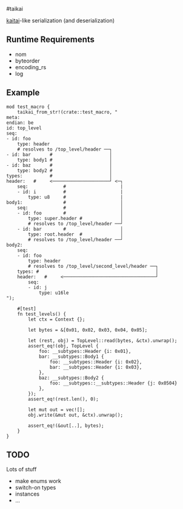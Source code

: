 #taikai

[kaitai](https://www.kaitai.io)-like serialization (and deserialization)

## Runtime Requirements

 - nom
 - byteorder
 - encoding_rs
 - log

## Example

    mod test_macro {
        taikai_from_str!(crate::test_macro, "
    meta:
    endian: be
    id: top_level
    seq:
    - id: foo
        type: header
        # resolves to /top_level/header ──┐
    - id: bar       #                     │
        type: body1 #                     │
    - id: baz       #                     │
        type: body2 #                     │
    types:          #                     │
    header:   #     <─────────────────────┘ <─┐
        seq:             #                    |
        - id: i          #                    |
            type: u8     #                    |
    body1:               #                    │
        seq:             #                    │
        - id: foo        #                    │
            type: super.header #              │
            # resolves to /top_level/header ──┘
        - id: bar        #                    │
            type: root.header  #              │
            # resolves to /top_level/header ──┘
    body2:
        seq:
        - id: foo
            type: header
            # resolves to /top_level/second_level/header ──┐
        types: #                                           │
        header:   #     <──────────────────────────────────┘
            seq:
            - id: j
                type: u16le
    ");

        #[test]
        fn test_levels() {
            let ctx = Context {};

            let bytes = &[0x01, 0x02, 0x03, 0x04, 0x05];

            let (rest, obj) = TopLevel::read(bytes, &ctx).unwrap();
            assert_eq!(obj, TopLevel {
                foo: __subtypes::Header {i: 0x01},
                bar: __subtypes::Body1 {
                    foo: __subtypes::Header {i: 0x02},
                    bar: __subtypes::Header {i: 0x03},
                },
                baz: __subtypes::Body2 {
                    foo: __subtypes::__subtypes::Header {j: 0x0504}
                },
            });
            assert_eq!(rest.len(), 0);

            let mut out = vec![];
            obj.write(&mut out, &ctx).unwrap();

            assert_eq!(&out[..], bytes);
        }
    }

## TODO
Lots of stuff

 - make enums work
 - switch-on types
 - instances
 - ...

